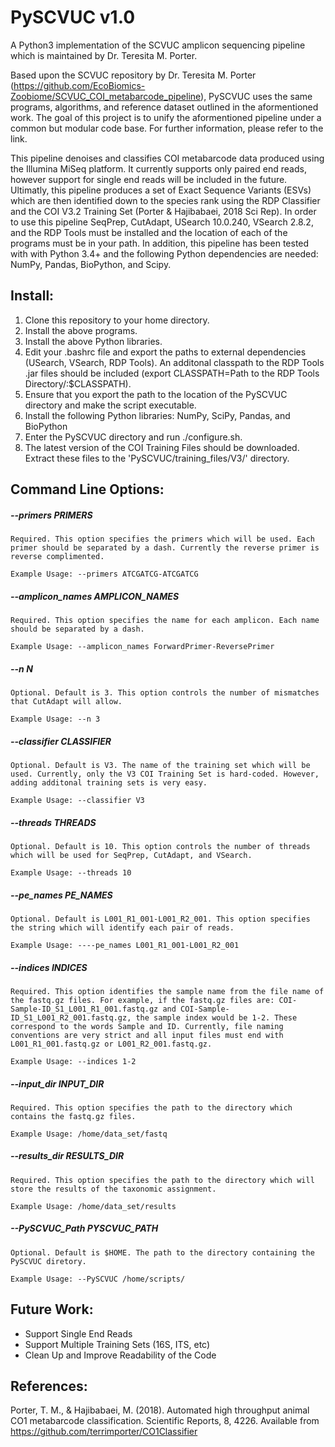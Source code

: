 # PySCVUC v1.0
A Python3 implementation of the SCVUC amplicon sequencing pipeline which is maintained by Dr. Teresita M. Porter.

Based upon the SCVUC repository by Dr. Teresita M. Porter (https://github.com/EcoBiomics-Zoobiome/SCVUC_COI_metabarcode_pipeline), PySCVUC uses the same programs, algorithms, and reference dataset outlined in the aformentioned work. The goal of this project is to unify the aformentioned pipeline under a common but modular code base. For further information, please refer to the link.

This pipeline denoises and classifies COI metabarcode data produced using the Illumina MiSeq platform. It currently supports only paired end reads, however support for single end reads will be included in the future. Ultimatly, this pipeline produces a set of Exact Sequence Variants (ESVs) which are then identified down to the species rank using the RDP Classifier and the COI V3.2 Training Set (Porter & Hajibabaei, 2018 Sci Rep). In order to use this pipeline SeqPrep, CutAdapt, USearch 10.0.240, VSearch 2.8.2, and the RDP Tools must be installed and the location of each of the programs must be in your path. In addition, this pipeline has been tested with with Python 3.4+ and the following Python dependencies are needed: NumPy, Pandas, BioPython, and Scipy. 

## Install:
1) Clone this repository to your home directory.
2) Install the above programs.
3) Install the above Python libraries.
4) Edit your .bashrc file and export the paths to external dependencies (USearch, VSearch, RDP Tools). An additonal classpath to the RDP Tools .jar files should be included (export CLASSPATH=Path to the RDP Tools Directory/:$CLASSPATH).
5) Ensure that you export the path to the location of the PySCVUC directory and make the script executable.
6) Install the following Python libraries: NumPy, SciPy, Pandas, and BioPython
7) Enter the PySCVUC directory and run ./configure.sh.
8) The latest version of the COI Training Files should be downloaded. Extract these files to the 'PySCVUC/training_files/V3/' directory.

## Command Line Options: 
##### --primers PRIMERS

````Required. This option specifies the primers which will be used. Each primer should be separated by a dash. Currently the reverse primer is reverse complimented.````

````Example Usage: --primers ATCGATCG-ATCGATCG````

##### --amplicon_names AMPLICON_NAMES

````Required. This option specifies the name for each amplicon. Each name should be separated by a dash.````

````Example Usage: --amplicon_names ForwardPrimer-ReversePrimer````

##### --n N

````Optional. Default is 3. This option controls the number of mismatches that CutAdapt will allow.````

````Example Usage: --n 3````

##### --classifier CLASSIFIER

````Optional. Default is V3. The name of the training set which will be used. Currently, only the V3 COI Training Set is hard-coded. However, adding additonal training sets is very easy.````

````Example Usage: --classifier V3````

##### --threads THREADS

````Optional. Default is 10. This option controls the number of threads which will be used for SeqPrep, CutAdapt, and VSearch.````

````Example Usage: --threads 10````

##### --pe_names PE_NAMES

````Optional. Default is L001_R1_001-L001_R2_001. This option specifies the string which will identify each pair of reads.````

````Example Usage: ----pe_names L001_R1_001-L001_R2_001````

##### --indices INDICES

````Required. This option identifies the sample name from the file name of the fastq.gz files. For example, if the fastq.gz files are: COI-Sample-ID_S1_L001_R1_001.fastq.gz and COI-Sample-ID_S1_L001_R2_001.fastq.gz, the sample index would be 1-2. These correspond to the words Sample and ID. Currently, file naming conventions are very strict and all input files must end with L001_R1_001.fastq.gz or L001_R2_001.fastq.gz.````

````Example Usage: --indices 1-2````

##### --input_dir INPUT_DIR

````Required. This option specifies the path to the directory which contains the fastq.gz files.````

````Example Usage: /home/data_set/fastq````

##### --results_dir RESULTS_DIR

````Required. This option specifies the path to the directory which will store the results of the taxonomic assignment.````

````Example Usage: /home/data_set/results````

##### --PySCVUC_Path PYSCVUC_PATH

````Optional. Default is $HOME. The path to the directory containing the PySCVUC diretory.````
                        
````Example Usage: --PySCVUC /home/scripts/````

## Future Work:

- Support Single End Reads
- Support Multiple Training Sets (16S, ITS, etc)
- Clean Up and Improve Readability of the Code

## References:

Porter, T. M., & Hajibabaei, M. (2018). Automated high throughput animal CO1 metabarcode classification. Scientific Reports, 8, 4226. Available from https://github.com/terrimporter/CO1Classifier
